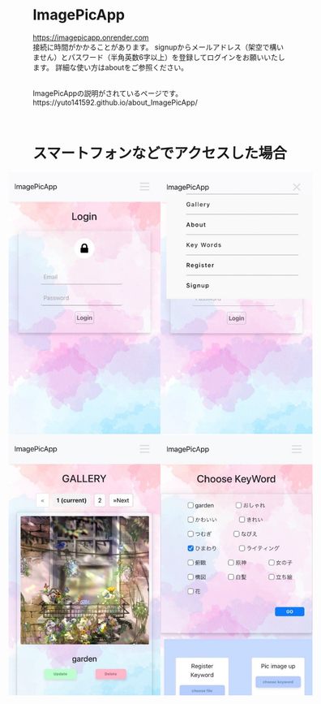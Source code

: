 # ImagePicApp

https://imagepicapp.onrender.com
<br>
接続に時間がかかることがあります。
signupからメールアドレス（架空で構いません）とパスワード（半角英数6字以上）を登録してログインをお願いいたします。
詳細な使い方はaboutをご参照ください。
<p></p>
<br>
<!-- VSCodeで実行する場合はお手数ですが、[<>Code ▼ → Download ZIP] よりZIPファイルをダウンロードしていただき、VSCodeで File>Open Folder... からImagePicApp-mainを開いてImagePicApp.pyファイルの実行をお願いいたします。'http://localhost:5000/' のリンクに飛ぶとImagePicAppをご利用いただけます。
<p></p>
<br> -->
ImagePicAppの説明がされているページです。
<br>
https://yuto141592.github.io/about_ImagePicApp/
<p></p>
<br>
<!-- kabegamiディレクトリ内の画像は自身の創作物になりますので著作権上の問題はございません。
<p></p>
<br> -->

# スマートフォンなどでアクセスした場合
<div style="display: flex; justify-content:center;">
    <img src="UI/画像1.jpg" width="300">
    <img src="UI/画像2.jpg" width="300">
</div>
<div style="display: flex; justify-content:center;">
    <img src="UI/画像5.jpg" width="300">
    <img src="UI/画像6.jpg" width="300">
</div>
